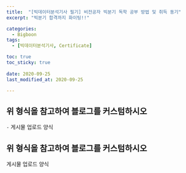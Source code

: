 ```yaml
---
title:  "[빅데이터분석기사 필기] 비전공자 빅분기 독학 공부 방법 및 취득 동기"
excerpt: "빅분기 합격까지 화이팅!!"

categories:
  - Bigboon
tags:
  - [빅데이터분석기사, Certificate]

toc: true
toc_sticky: true
 
date: 2020-09-25
last_modified_at: 2020-09-25

---
```



## 위 형식을 참고하여 블로그를 커스텀하시오

`-` 게시물 업로드 양식

## 위 형식을 참고하여 블로그를 커스텀하시오

게시물 업로드 양식